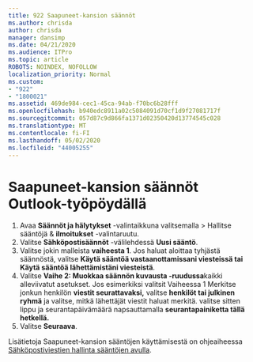 ```yaml
---
title: 922 Saapuneet-kansion säännöt
ms.author: chrisda
author: chrisda
manager: dansimp
ms.date: 04/21/2020
ms.audience: ITPro
ms.topic: article
ROBOTS: NOINDEX, NOFOLLOW
localization_priority: Normal
ms.custom:
- "922"
- "1800021"
ms.assetid: 469de984-cec1-45ca-94ab-f70bc6b28fff
ms.openlocfilehash: b940edc8911a02c5084091d70cf1d9f27081717f
ms.sourcegitcommit: 057d87c9d866fa1371d02350420d13774545c028
ms.translationtype: MT
ms.contentlocale: fi-FI
ms.lasthandoff: 05/02/2020
ms.locfileid: "44005255"
---
```

# <a name="inbox-rules-in-outlook-desktop"></a>Saapuneet-kansion säännöt Outlook-työpöydällä

1. Avaa **Säännöt ja hälytykset** -valintaikkuna valitsemalla > Hallitse sääntöjä & **ilmoitukset** -valintaruutu.
2. Valitse **Sähköpostisäännöt** -välilehdessä **Uusi sääntö**.
3. Valitse jokin malleista **vaiheesta 1**. Jos haluat aloittaa tyhjästä säännöstä, valitse **Käytä sääntöä vastaanottamissani viesteissä tai Käytä sääntöä lähettämistäni viesteistä**.
4. Valitse **Vaihe 2: Muokkaa säännön kuvausta -ruudussa**kaikki alleviivatut asetukset. Jos esimerkiksi valitsit Vaiheessa 1 Merkitse jonkun henkilön **viestit seurattavaksi,** valitse **henkilöt tai julkinen ryhmä** ja valitse, mitkä lähettäjät viestit haluat merkitä. valitse sitten lippu ja seurantapäivämäärä napsauttamalla **seurantapainiketta tällä hetkellä.**
5. Valitse **Seuraava**.

Lisätietoja Saapuneet-kansion sääntöjen käyttämisestä on ohjeaiheessa [Sähköpostiviestien hallinta sääntöjen avulla](https://support.office.com/article/manage-email-messages-by-using-rules-c24f5dea-9465-4df4-ad17-a50704d66c59).
